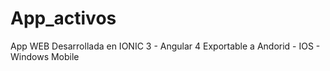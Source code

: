 # App_activos
App WEB Desarrollada en IONIC 3 - Angular 4
Exportable a Andorid - IOS - Windows Mobile
